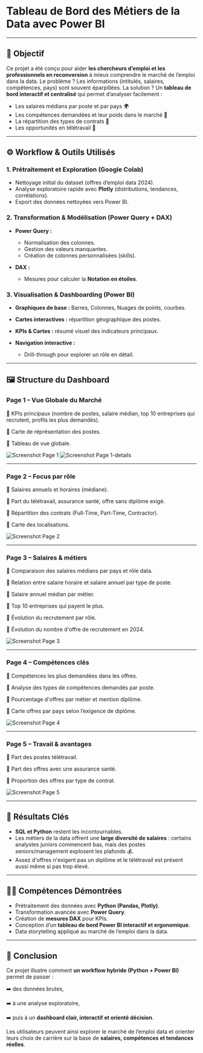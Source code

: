 # Tableau de Bord des Métiers de la Data avec Power BI

---

## 🎯 Objectif

Ce projet a été conçu pour aider **les chercheurs d’emploi et les professionnels en reconversion** à mieux comprendre le marché de l’emploi dans la data.
Le problème ? Les informations (intitulés, salaires, compétences, pays) sont souvent éparpillées.
La solution ? Un **tableau de bord interactif et centralisé** qui permet d’analyser facilement :

* Les salaires médians par poste et par pays 🌍
* Les compétences demandées et leur poids dans le marché 🔑
* La répartition des types de contrats 💼
* Les opportunités en télétravail 🏡

---

## ⚙️ Workflow & Outils Utilisés

### 1. Prétraitement et Exploration (Google Colab)

* Nettoyage initial du dataset (offres d’emploi data 2024).
* Analyse exploratoire rapide avec **Plotly** (distributions, tendances, corrélations).
* Export des données nettoyées vers Power BI.

### 2. Transformation & Modélisation (Power Query + DAX)

* **Power Query :**

  * Normalisation des colonnes.
  * Gestion des valeurs manquantes.
  * Création de colonnes personnalisées (skills).
* **DAX :**

  * Mesures pour calculer la **Notation en étoiles**.

### 3. Visualisation & Dashboarding (Power BI)

* **Graphiques de base :** Barres, Colonnes, Nuages de points, courbes.
* **Cartes interactives :** répartition géographique des postes.
* **KPIs & Cartes :** résumé visuel des indicateurs principaux.
* **Navigation interactive :**

  * Drill-through pour explorer un rôle en détail.

---

## 🖼️ Structure du Dashboard

### Page 1 – Vue Globale du Marché

📌 KPIs principaux (nombre de postes, salaire médian, top 10 entreprises qui recrutent, profils les plus demandés).

📌 Carte de réprésentation des postes.

📌 Tableau de vue globale.

![Screenshot Page 1](screenshotsdash/page1.png)
![Screenshot Page 1-details](screenshotsdash/page1-focus.png)

---

### Page 2 – Focus par rôle

📌 Salaires annuels et horaires (médiane).

📌 Part du télétravail, assurance santé, offre sans diplôme exigé.

📌 Répartition des contrats (Full-Time, Part-Time, Contractor).

📌 Carte des localisations.

![Screenshot Page 2](screenshotsdash/page2.png)

---

### Page 3 – Salaires & métiers

📌 Comparaison des salaires médians par pays et rôle data.

📌 Relation entre salaire horaire et salaire annuel par type de poste.

📌 Salaire annuel médian par métier.

📌 Top 10 entreprises qui payent le plus.

📌 Évolution du recrutement par rôle.

📌 Évolution du nombre d'offre de recrutement en 2024.

![Screenshot Page 3](screenshotsdash/page3.png)

---

### Page 4 – Compétences clés

📌 Compétences les plus demandées dans les offres.

📌 Analyse des types de compétences demandés par poste.

📌 Pourcentage d'offres par métier et mention diplôme.

📌 Carte offres par pays selon l’exigence de diplôme.

![Screenshot Page 4](screenshotsdash/page4.png)

---

### Page 5 – Travail & avantages

📌 Part des postes télétravail.

📌 Part des offres avec une assurance santé.

📌 Proportion des offres par type de contrat.

![Screenshot Page 5](screenshotsdash/page5.png)

---

## 🚀 Résultats Clés

* **SQL et Python** restent les incontournables.
* Les métiers de la data offrent une **large diversité de salaires** : certains analystes juniors commencent bas, mais des postes seniors/management explosent les plafonds 💰.
* Assez d'offres n'exigent pas un diplôme et le télétravail est présent aussi même si pas trop élevé.

---

## 🧑‍💻 Compétences Démontrées

* Prétraitement des données avec **Python (Pandas, Plotly)**.
* Transformation avancée avec **Power Query**.
* Création de **mesures DAX** pour KPIs.
* Conception d’un **tableau de bord Power BI interactif et ergonomique**.
* Data storytelling appliqué au marché de l’emploi dans la data.

---

## 📌 Conclusion

Ce projet illustre comment **un workflow hybride (Python + Power BI)** permet de passer :

➡️ des données brutes,

➡️ à une analyse exploratoire,

➡️ puis à un **dashboard clair, interactif et orienté décision**.

Les utilisateurs peuvent ainsi explorer le marché de l’emploi data et orienter leurs choix de carrière sur la base de **salaires, compétences et tendances réelles**.